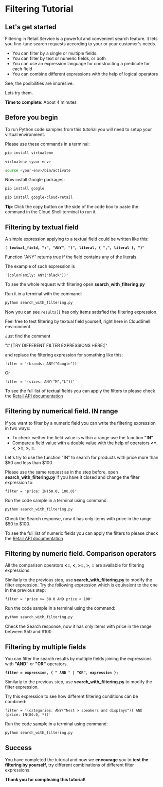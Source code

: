 # **Filtering Tutorial**

## Let's get started

Filtering in Retail Service is a powerful and convenient search feature. It lets you fine-tune search requests according to your or your customer's needs.

- You can filter by a single or multiple fields.
- You can filter by text or numeric fields, or both 
- You can use an expression language for constructing a predicate for each field
- You can combine different expressions with the help of logical operators

See, the posibilities are impresive.

Lets try them.

**Time to complete**: About 4 minutes

## Before you begin

To run Python code samples from this tutorial you will need to setup your virtual environment.

Please use these commands in a terminal:
```bash
pip install virtualenv
```
```bash
virtualenv <your-env>
```
```bash
source <your-env>/bin/activate
```
Now install Google packages:
```bash
pip install google
```
```bash
pip install google-cloud-retail
```

**Tip**: Click the copy button on the side of the code box to paste the command in the Cloud Shell terminal to run it.


## Filtering by textual field

A simple expression applying to a textual field could be written like this:

**```( textual_field, ":", "ANY", "(", literal, { ",", literal }, ")"```**

Function "ANY" returns true if the field contains any of the literals.

The example of such expression is 

```'(colorFamily: ANY("black"))'``` 

To see the whole request with filtering open **search_with_filtering.py**

Run it in a terminal with the command:
```bash
python search_with_filtering.py
```

Now you can see ```results[]``` has only items satisfied the filtering expression.

Feel free to test filtering by textual field yourself, right here in CloudShell environment.

Just find the comment 

"# [TRY DIFFERENT FILTER EXPRESSIONS HERE:]" 

and replace the filtering expression for something like this:

```
filter = '(brands: ANY("Google"))'
```

Or
```
filter = '(sizes: ANY("M","L"))'
```

To see the full list of textual fields you can apply the filters to please check the [Retail API documentation](https://cloud.google.com/retail/docs/filter-and-order#filter)

## Filtering by numerical field. IN range

If you want to filter by a numeric field you can write the filtering expression in two ways:
- To check wether the field value is within a range use the function **"IN"**
- Compare a field value with a double value with the help of operators **<=**,  **<**,  **>=**, **>**, **=**.

Let's try to use the function "IN" to search for products with price more than $50 and less than $100

Please use the same request as in the step before,  open **search_with_filtering.py** if you have it closed and change the filter expression to:

```
filter = 'price: IN(50.0, 100.0)'
```

Run the code sample in a terminal using command:
```bash
python search_with_filtering.py
```

Check the Search response, now it has only items with price in the range $50 to $100.

To see the full list of numeric fields you can apply the filters to please check the [Retail API documentation](https://cloud.google.com/retail/docs/filter-and-order#filter)

## Filtering by numeric field. Comparison operators

All the comparison operators **<=**,  **<**,  **>=**, **>**, **=** are available for filtering expressions.

Similarly to the previous step, use **search_with_filtering.py** to modify the filter expression.
Try the following expression which is equivalent to the one in the previous step:
```
filter = 'price >= 50.0 AND price < 100'
```

Run the code sample in a terminal using the command:
```bash
python search_with_filtering.py
```

Check the Search response, now it has only items with price in the range between $50 and $100.

## Filtering by multiple fields

You can filter the search results by multiple fields joining the expressions with **"AND"** or **"OR"** operators.

**```filter = expression, { " AND " | "OR", expression };```**

Similarly to the previous step, use **search_with_filtering.py** to modify the filter expression.

Try this expression to see how different filtering conditions can be combined:
```
filter = '(categories: ANY("Nest > speakers and displays")) AND (price: IN(80.0, *))'
```

Run the code sample in a terminal using command:
```bash
python search_with_filtering.py
```

## Success 

You have completed the tutorial and now we **encourage** you to **test the filtering by yourself**, try different combinations of different filter expressions.

**Thank you for compleaing this tutorial!**





